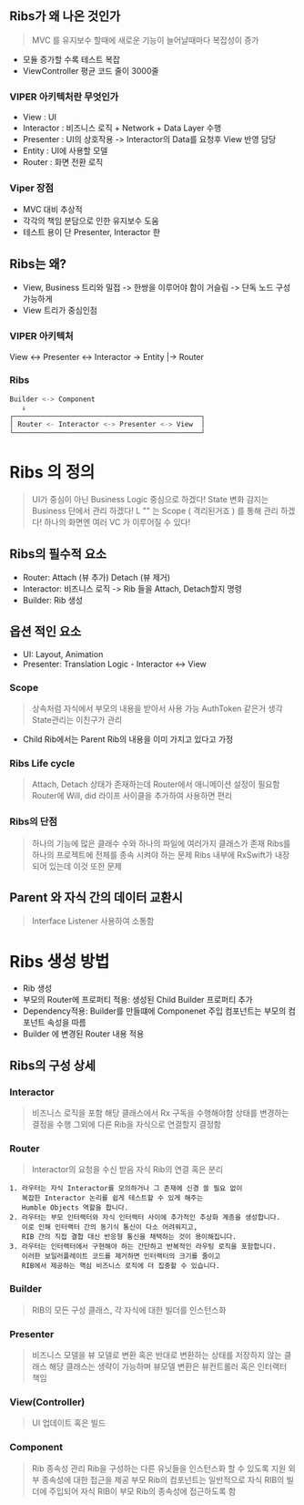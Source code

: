 ## Ribs가 왜 나온 것인가
> MVC 를 유지보수 할때에 새로운 기능이 늘어날때마다 복잡성이 증가

- 모듈 증가할 수록 테스트 복잡
- ViewController 평균 코드 줄이 3000줄

### VIPER 아키텍처란 무엇인가
- View              : UI
- Interactor        : 비즈니스 로직 + Network + Data Layer 수행
- Presenter         : UI의 상호작용 -> Interactor의 Data를 요청후 View 반영 담당
- Entity            : UI에 사용할 모델
- Router            : 화면 전환 로직

### Viper 장점
- MVC 대비 추상적
- 각각의 책임 분담으로 인한 유지보수 도움
- 테스트 용이 단 Presenter, Interactor 한

## Ribs는 왜?
- View, Business 트리와 밀접 -> 한쌍을 이루어야 함이 거슬림 -> 단독 노드 구성 가능하게
- View 트리가 중심인점


### VIPER 아키텍처
View <-> Presenter <-> Interactor -> Entity
          |-> Router

### Ribs

```swift
Builder <-> Component
   ↓
┌──────────────────────────────────────────────┐
│ Router <- Interactor <-> Presenter <-> View  │
└──────────────────────────────────────────────┘
```

# Ribs 의 정의
> UI가 중심이 아닌 Business Logic 중심으로 하겠다!
> State 변화 감지는 Business 단에서 관리 하겠다!
> L "" 는 Scope ( 격리된거죠 ) 를 통해 관리 하겠다!
> 하나의 화면엔 여러 VC 가 이루어질 수 있다!

## Ribs의 필수적 요소
 - Router: Attach (뷰 추가) Detach (뷰 제거)
 - Interactor: 비즈니스 로직 -> Rib 들을 Attach, Detach할지 명령
 - Builder: Rib 생성
 
## 옵션 적인 요소
 - UI:          Layout, Animation
 - Presenter:   Translation Logic - Interactor <-> View
 
### Scope
> 상속처럼 자식에서 부모의 내용을 받아서 사용 가능
> AuthToken 같은거 생각
> State관리는 이친구가 관리
  - Child Rib에서는 Parent Rib의 내용을 이미 가지고 있다고 가정
  
### Ribs Life cycle
> Attach, Detach 상태가 존재하는데
> Router에서 애니메이션 설정이 필요함
> Router에 Will, did 라이프 사이클을 추가하여 사용하면 편리

### Ribs의 단점
> 하나의 기능에 많은 클래수 수와 하나의 파일에 여러가지 클래스가 존재
> Ribs를 하나의 프로젝트에 전체를 종속 시켜야 하는 문제
> Ribs 내부에 RxSwift가 내장되어 있는데 이것 또한 문제


## Parent 와 자식 간의 데이터 교환시
> Interface Listener 사용하여 소통함


# Ribs 생성 방법
 - Rib 생성
 - 부모의 Router에 프로퍼티 적용: 생성된 Child Builder 프로퍼티 추가
 - Dependency적용: Builder를 만들떄에 Componenet 주입
                  컴포넌트는 부모의 컴포넌트 속성을 따름
 - Builder 에 변경된 Router 내용 적용
 
 ## Ribs의 구성 상세
 
 ### Interactor
 > 비즈니스 로직을 포함
 > 해당 클래스에서 Rx 구독을 수행해야함
 > 상태를 변경하는 결정을 수행
 > 그외에 다른 Rib을 자식으로 연결할지 결정함
 
 ### Router
 > Interactor의 요청을 수신 받음
 > 자식 Rib의 연결 혹은 분리

    1. 라우터는 자식 Interactor를 모의하거나 그 존재에 신경 쓸 필요 없이
       복잡한 Interactor 논리를 쉽게 테스트할 수 있게 해주는
       Humble Objects 역할을 합니다.
    2. 라우터는 부모 인터랙터와 자식 인터랙터 사이에 추가적인 추상화 계층을 생성합니다.
       이로 인해 인터랙터 간의 동기식 통신이 다소 어려워지고,
       RIB 간의 직접 결합 대신 반응형 통신을 채택하는 것이 용이해집니다.
    3. 라우터는 인터랙터에서 구현해야 하는 간단하고 반복적인 라우팅 로직을 포함합니다.
       이러한 보일러플레이트 코드를 제거하면 인터랙터의 크기를 줄이고
       RIB에서 제공하는 핵심 비즈니스 로직에 더 집중할 수 있습니다.

### Builder
> RIB의 모든 구성 클래스, 각 자식에 대한 빌더를 인스턴스화

### Presenter
> 비즈니스 모델을 뷰 모델로 변환 혹은
> 반대로 변환하는 상태를 저장하지 않는 클래스
> 해당 클래스는 생략이 가능하며 뷰모델 변환은 뷰컨트롤러 혹은 인터랙터 책임

### View(Controller)
> UI 업데이트 혹은 빌드

### Component
> Rib 종속성 관리
> Rib을 구성하는 다른 유닛들을 인스턴스화 할 수 있도록 지원
> 외부 종속성에 대한 접근을 제공
> 부모 Rib의 컴포넌트는 일반적으로 자식 RIB의 빌더에 주입되어 자식 RIB이
> 부모 Rib의 종속성에 접근하도록 함
